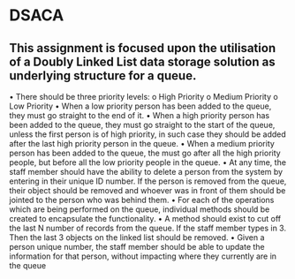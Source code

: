 # DSACA
## This assignment is focused upon the utilisation of a Doubly Linked List data storage solution as underlying structure for a queue.

• There should be three priority levels:
o High Priority
o Medium Priority
o Low Priority
• When a low priority person has been added to the queue, they must go straight to the end of it.
• When a high priority person has been added to the queue, they must go straight to the start of the queue, unless the first person is of high priority, in such case they should be added after the last high priority person in the queue.
• When a medium priority person has been added to the queue, the must go after all the high priority people, but before all the low priority people in the queue.
• At any time, the staff member should have the ability to delete a person from the system by entering in their unique ID number. If the person is removed from the queue, their object should be removed and whoever was in front of them should be jointed to the person who was behind them.
• For each of the operations which are being performed on the queue, individual methods should be created to encapsulate the functionality.
• A method should exist to cut off the last N number of records from the queue. If the staff member types in 3. Then the last 3 objects on the linked list should be removed.
• Given a person unique number, the staff member should be able to update the information for that person, without impacting where they currently are in the queue

